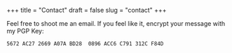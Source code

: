 +++
title = "Contact"
draft = false
slug = "contact"
+++

Feel free to shoot me an email.
If you feel like it, encrypt your message with my PGP Key:

```sh
5672 AC27 2669 A07A BD28  0896 ACC6 C791 312C F84D
```